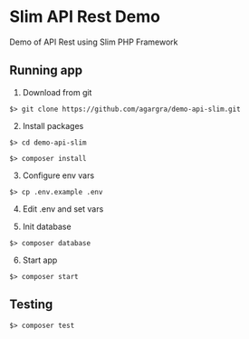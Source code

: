 # Slim API Rest Demo

Demo of API Rest using Slim PHP Framework


## Running app


1. Download from git

```
$> git clone https://github.com/agargra/demo-api-slim.git
```


2. Install packages
 
```
$> cd demo-api-slim
```

```
$> composer install
```


3. Configure env vars

```
$> cp .env.example .env
```


4. Edit .env and set vars



5. Init database

```
$> composer database
```


6. Start app

```
$> composer start
```



## Testing

```
$> composer test
```


